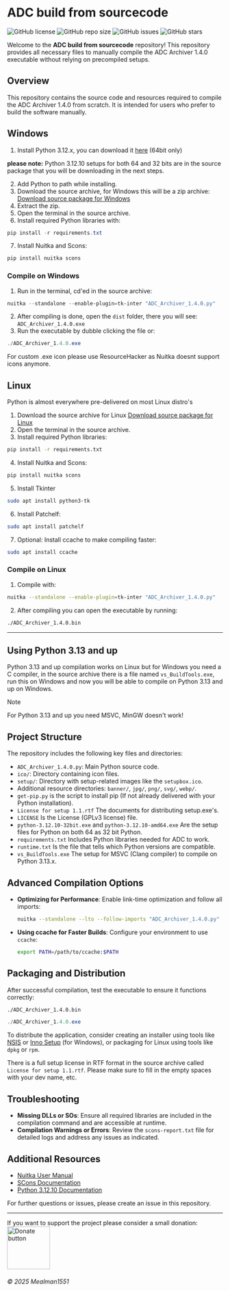 # ADC build from sourcecode

![GitHub license](https://img.shields.io/github/license/Mealman1551/ADC)
![GitHub repo size](https://img.shields.io/github/repo-size/Mealman1551/ADC)
![GitHub issues](https://img.shields.io/github/issues/Mealman1551/ADC)
![GitHub stars](https://img.shields.io/github/stars/Mealman1551/ADC)

Welcome to the **ADC build from sourcecode** repository! This repository provides all necessary files to manually compile the ADC Archiver 1.4.0 executable without relying on precompiled setups.

## Overview

This repository contains the source code and resources required to compile the ADC Archiver 1.4.0 from scratch. It is intended for users who prefer to build the software manually.


## Windows

1. Install Python 3.12.x, you can download it [here](https://www.python.org/ftp/python/3.12.10/python-3.12.10-amd64.exe) (64bit only)


**please note:** Python 3.12.10 setups for both 64 and 32 bits are in the source package that you will be downloading in the next steps.


2. Add Python to path while installing.
3. Download the source archive, for Windows this will be a zip archive: [Download source package for Windows](https://github.com/Mealman1551/ADC-compile-from-scratch/archive/refs/tags/sourcecode17.zip)
4. Extract the zip.
5. Open the terminal in the source archive.
6. Install required Python libraries with:
```powershell
pip install -r requirements.txt
```
7. Install Nuitka and Scons:
```powershell
pip install nuitka scons
```
### Compile on Windows

1. Run in the terminal, cd'ed in the source archive:
```powershell
nuitka --standalone --enable-plugin=tk-inter "ADC_Archiver_1.4.0.py"
```
2. After compiling is done, open the `dist` folder, there you will see: `ADC_Archiver_1.4.0.exe`
3. Run the executable by dubble clicking the file or:
```powershell
./ADC_Archiver_1.4.0.exe
```

For custom .exe icon please use ResourceHacker as Nuitka doesnt support icons anymore.

## Linux

Python is almost everywhere pre-delivered on most Linux distro's

1. Download the source archive for Linux [Download source package for Linux](https://github.com/Mealman1551/ADC-compile-from-scratch/archive/refs/tags/sourcecode17.tar.gz)
2. Open the terminal in the source archive.
3. Install required Python libraries:
```sh
pip install -r requirements.txt
```
4. Install Nuitka and Scons:
```sh
pip install nuitka scons
```
5. Install Tkinter
```sh
sudo apt install python3-tk
```
6. Install Patchelf:
```sh
sudo apt install patchelf
```
7. Optional: Install ccache to make compiling faster:
```sh
sudo apt install ccache
```

### Compile on Linux

1. Compile with:
```sh
nuitka --standalone --enable-plugin=tk-inter "ADC_Archiver_1.4.0.py"
```
2. After compiling you can open the executable by running:
```sh
./ADC_Archiver_1.4.0.bin
```

---

## Using Python 3.13 and up

Python 3.13 and up compilation works on Linux but for Windows you need a C compiler, in the source archive there is a file named `vs_BuildTools.exe`, run this on Windows and now you will be able to compile on Python 3.13 and up on Windows.

> [!Note]
> For Python 3.13 and up you need MSVC, MinGW doesn't work!

## Project Structure

The repository includes the following key files and directories:

- `ADC_Archiver_1.4.0.py`: Main Python source code.
- `ico/`: Directory containing icon files.
- `setup/`: Directory with setup-related images like the `setupbox.ico`.
- Additional resource directories: `banner/`, `jpg/`, `png/`, `svg/`, `webp/`.
- `get-pip.py` is the script to install pip (If not already delivered with your Python installation).
- `License for setup 1.1.rtf` The documents for distributing setup.exe's.
- `LICENSE` Is the License (GPLv3 license) file.
- `python-3.12.10-32bit.exe` and `python-3.12.10-amd64.exe` Are the setup files for Python on both 64 as 32 bit Python.
- `requirements.txt` Includes Python libraries needed for ADC to work.
- `runtime.txt` Is the file that tells which Python versions are compatible.
- `vs_BuildTools.exe` The setup for MSVC (Clang compiler) to compile on Python 3.13.x.

## Advanced Compilation Options

- **Optimizing for Performance**:
  Enable link-time optimization and follow all imports:
  ```sh
  nuitka --standalone --lto --follow-imports "ADC_Archiver_1.4.0.py"
  ```

- **Using ccache for Faster Builds**:
  Configure your environment to use `ccache`:
  ```sh
  export PATH=/path/to/ccache:$PATH
  ```

## Packaging and Distribution

After successful compilation, test the executable to ensure it functions correctly:
```sh
./ADC_Archiver_1.4.0.bin
```
``` powershell
./ADC_Archiver_1.4.0.exe
```

To distribute the application, consider creating an installer using tools like [NSIS](https://nsis.sourceforge.io/) or [Inno Setup](https://jrsoftware.org/isinfo.php) (for Windows), or packaging for Linux using tools like `dpkg` or `rpm`.

There is a full setup license in RTF format in the source archive called `License for setup 1.1.rtf`. Please make sure to fill in the empty spaces with your dev name, etc.

## Troubleshooting

- **Missing DLLs or SOs**: Ensure all required libraries are included in the compilation command and are accessible at runtime.
- **Compilation Warnings or Errors**: Review the `scons-report.txt` file for detailed logs and address any issues as indicated.

## Additional Resources

- [Nuitka User Manual](https://nuitka.net/doc/user-manual.html)
- [SCons Documentation](https://scons.org/doc.html)
- [Python 3.12.10 Documentation](https://docs.python.org/3.12/)

For further questions or issues, please create an issue in this repository.

---

If you want to support the project please consider a small donation: <a href="https://www.paypal.com/donate/?hosted_button_id=LEE83CJJ2BEJC">
	<img src="https://centerproject.org/wp-content/uploads/2021/11/paypal-donate-button-high-quality-png-1_orig.png" alt="Donate button" width="100"/>
</a>

###### © 2025 Mealman1551

